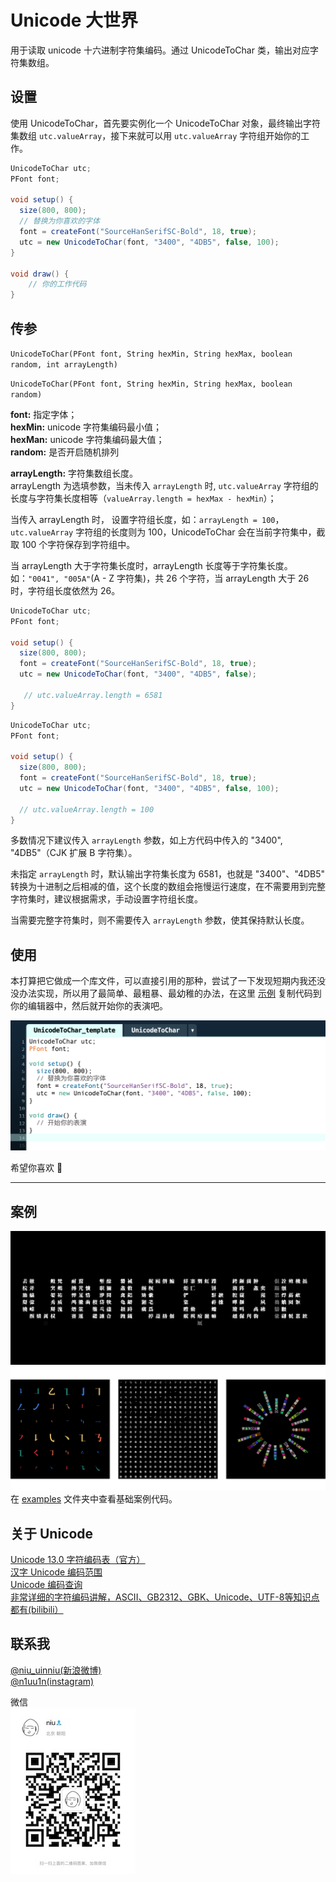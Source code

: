 # Unicode 大世界
用于读取 unicode 十六进制字符集编码。通过 UnicodeToChar 类，输出对应字符集数组。
## 设置
使用 UnicodeToChar，首先要实例化一个 UnicodeToChar 对象，最终输出字符集数组 `utc.valueArray`，接下来就可以用 `utc.valueArray` 字符组开始你的工作。
```java
UnicodeToChar utc;
PFont font;

void setup() {
  size(800, 800);
  // 替换为你喜欢的字体
  font = createFont("SourceHanSerifSC-Bold", 18, true);
  utc = new UnicodeToChar(font, "3400", "4DB5", false, 100);
}

void draw() {
    // 你的工作代码
}
```
## 传参
`UnicodeToChar(PFont font, String hexMin, String hexMax, boolean random, int arrayLength)`

`UnicodeToChar(PFont font, String hexMin, String hexMax, boolean random) `

**font:** 指定字体；  
**hexMin:** unicode 字符集编码最小值；  
**hexMan:** unicode 字符集编码最大值；  
**random:** 是否开启随机排列

**arrayLength:** 字符集数组长度。  
arrayLength 为选填参数，当未传入 `arrayLength` 时, `utc.valueArray` 字符组的长度与字符集长度相等（`valueArray.length = hexMax - hexMin`）；

当传入 arrayLength 时， 设置字符组长度，如：`arrayLength = 100`，`utc.valueArray` 字符组的长度则为 100，UnicodeToChar 会在当前字符集中，截取 100 个字符保存到字符组中。

当 arrayLength 大于字符集长度时，arrayLength 长度等于字符集长度。如：`"0041", "005A"`(A - Z 字符集)，共 26 个字符，当 arrayLength 大于 26时，字符组长度依然为 26。


```java
UnicodeToChar utc;
PFont font;

void setup() {
  size(800, 800);
  font = createFont("SourceHanSerifSC-Bold", 18, true);
  utc = new UnicodeToChar(font, "3400", "4DB5", false);

   // utc.valueArray.length = 6581
}
```
```java
UnicodeToChar utc;
PFont font;

void setup() {
  size(800, 800);
  font = createFont("SourceHanSerifSC-Bold", 18, true);
  utc = new UnicodeToChar(font, "3400", "4DB5", false, 100);

  // utc.valueArray.length = 100
}
```
多数情况下建议传入 `arrayLength` 参数，如上方代码中传入的 "3400", "4DB5"（CJK 扩展 B 字符集）。  

未指定 `arrayLength` 时，默认输出字符集长度为 6581，也就是 "3400"、"4DB5" 转换为十进制之后相减的值，这个长度的数组会拖慢运行速度，在不需要用到完整字符集时，建议根据需求，手动设置字符组长度。  

当需要完整字符集时，则不需要传入 `arrayLength` 参数，使其保持默认长度。
## 使用
本打算把它做成一个库文件，可以直接引用的那种，尝试了一下发现短期内我还没没办法实现，所以用了最简单、最粗暴、最幼稚的办法，在这里 [示例](https://github.com/N1U/UnicodeBigBigWorld-forProcessing/tree/master/UnicodeToChar_template) 复制代码到你的编辑器中，然后就开始你的表演吧。  

![template](img/template.png)

希望你喜欢 🤗
***  

## 案例
![Unicode](img/sketch_72_aboutUnicode_03.png)
![case](img/case.png)  
在 [examples](https://github.com/N1U/UnicodeBigBigWorld-forProcessing/tree/master/examples) 文件夹中查看基础案例代码。

## 关于 Unicode 
[Unicode 13.0 字符编码表（官方）](http://www.unicode.org/charts/)  
[汉字 Unicode 编码范围](https://www.qqxiuzi.cn/zh/hanzi-unicode-bianma.php)  
[Unicode 编码查询](http://www.52unicode.com/)  
[非常详细的字符编码讲解，ASCII、GB2312、GBK、Unicode、UTF-8等知识点都有(bilibili）](https://www.bilibili.com/video/BV1gZ4y1x7p7)

## 联系我
[@niu_uinniu(新浪微博)](https://weibo.com/u/1683849881?wvr=3.6&lf=reg)  
[@n1uu1n(instagram)](https://www.instagram.com/n1uu1n/)  
<div>
  <div>微信</div>
  <img src="img/weixin-QRcode.JPG" width = "200" alt="图片名称" align=left />
</div>